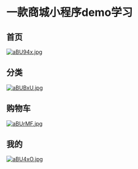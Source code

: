 # 一款商城小程序demo学习
## 首页                                                                                   
[![aBU94x.jpg](https://s1.ax1x.com/2020/08/04/aBU94x.jpg)](https://imgchr.com/i/aBU94x)   
## 分类
[![aBUBxU.jpg](https://s1.ax1x.com/2020/08/04/aBUBxU.jpg)](https://imgchr.com/i/aBUBxU)
## 购物车                                                                                 
[![aBUrMF.jpg](https://s1.ax1x.com/2020/08/04/aBUrMF.jpg)](https://imgchr.com/i/aBUrMF)     
## 我的
[![aBU4xO.jpg](https://s1.ax1x.com/2020/08/04/aBU4xO.jpg)](https://imgchr.com/i/aBU4xO)

